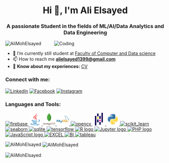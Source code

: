 <h1 align="center">Hi 👋, I'm Ali Elsayed</h1>
<h3 align="center">A passionate Student in the fields of ML/AI/Data Analytics and Data Engineering</h3>
<img align="right" alt="Coding" width="350" src="https://cdn.dribbble.com/users/730703/screenshots/6581243/avento.gif">

<p align="left"> <img src="https://komarev.com/ghpvc/?username=AliMohElsayed&label=Profile%20views&color=0e75b6&style=flat" alt="AliMohElsayed" /> </p>

- 🔭 I’m currently still student at [Faculty of Computer and Data science](https://www.facebook.com/FCDS.AlexU/)
- 📫 How to reach me **alielsayed1399@gmail.com**
- 📄 **Know about my experiences:** [CV](https://drive.google.com/file/d/1NV-lEwlJqmhOyImHbc-TovvA82rApCVg/view)

<h3 align="left">Connect with me:</h3>
<p align="left">
<a href="https://www.linkedin.com/in/ali-moh-sayed/" target="blank"><img align="center" src="https://raw.githubusercontent.com/rahuldkjain/github-profile-readme-generator/master/src/images/icons/Social/linked-in-alt.svg" alt="LinkedIn" height="30" width="40" /></a> <a href="https://www.facebook.com/AliMohamedElsayed11" target="blank"><img align="center" src="https://cdn.simpleicons.org/facebook/1877F2" alt="Facebook" height="30" width="40" /></a> <a href="https://www.instagram.com/alimohamedelsayed11/" target="blank"><img align="center" src="https://skillicons.dev/icons?i=instagram" alt="Instagram" height="30" width="40" /></a> 
</p>
</p>

<h3 align="left">Languages and Tools:</h3>
<p align="left"> <a href="https://firebase.google.com/" target="_blank" rel="noreferrer"> <img src="https://www.vectorlogo.zone/logos/firebase/firebase-icon.svg" alt="firebase" width="40" height="40"/> </a> <a href="https://www.java.com" target="_blank" rel="noreferrer"> <img src="https://raw.githubusercontent.com/devicons/devicon/master/icons/java/java-original.svg" alt="java" width="40" height="40"/> </a> <a href="https://www.mongodb.com/" target="_blank" rel="noreferrer"> <img src="https://raw.githubusercontent.com/devicons/devicon/master/icons/mongodb/mongodb-original-wordmark.svg" alt="mongodb" width="40" height="40"/> </a> <a href="https://www.mysql.com/" target="_blank" rel="noreferrer"> <img src="https://raw.githubusercontent.com/devicons/devicon/master/icons/mysql/mysql-original-wordmark.svg" alt="mysql" width="40" height="40"/> </a> <a href="https://opencv.org/" target="_blank" rel="noreferrer"> <img src="https://www.vectorlogo.zone/logos/opencv/opencv-icon.svg" alt="opencv" width="40" height="40"/> </a> <a href="https://pandas.pydata.org/" target="_blank" rel="noreferrer"> <img src="https://raw.githubusercontent.com/devicons/devicon/2ae2a900d2f041da66e950e4d48052658d850630/icons/pandas/pandas-original.svg" alt="pandas" width="40" height="40"/> </a> <a href="https://www.python.org" target="_blank" rel="noreferrer"> <img src="https://raw.githubusercontent.com/devicons/devicon/master/icons/python/python-original.svg" alt="python" width="40" height="40"/> </a> <a href="https://scikit-learn.org/" target="_blank" rel="noreferrer"> <img src="https://upload.wikimedia.org/wikipedia/commons/0/05/Scikit_learn_logo_small.svg" alt="scikit_learn" width="40" height="40"/> </a> <a href="https://seaborn.pydata.org/" target="_blank" rel="noreferrer"> <img src="https://seaborn.pydata.org/_images/logo-mark-lightbg.svg" alt="seaborn" width="40" height="40"/> </a> <a href="https://www.sqlite.org/" target="_blank" rel="noreferrer"> <img src="https://www.vectorlogo.zone/logos/sqlite/sqlite-icon.svg" alt="sqlite" width="40" height="40"/> </a> <a href="https://www.tensorflow.org" target="_blank" rel="noreferrer"> <img src="https://www.vectorlogo.zone/logos/tensorflow/tensorflow-icon.svg" alt="tensorflow" width="40" height="40"/> </a> <a href="https://www.r-project.org" target="_blank" rel="noreferrer"> <img src="https://skillicons.dev/icons?i=r" alt="R logo" width="40" height="40"/> </a> <a href="https://jupyter.org" target="_blank" rel="noreferrer"> <img src="https://cdn.jsdelivr.net/gh/devicons/devicon/icons/jupyter/jupyter-original.svg" alt="Jupyter logo" width="40" height="40"/> </a> <a href="https://www.php.net" target="_blank" rel="noreferrer"> <img src="https://skillicons.dev/icons?i=php" alt="PHP logo" width="40" height="40"/> </a> <a href="https://developer.mozilla.org/en-US/docs/Web/javascript" target="_blank" rel="noreferrer"> <img src="https://skillicons.dev/icons?i=js" alt="JavaScript logo" width="40" height="40"/> </a> <a href="https://www.microsoft.com/en-us/microsoft-365/excel" target="_blank" rel="noreferrer"> <img src="https://cdn3.iconfinder.com/data/icons/logos-brands-3/24/logo_brand_brands_logos_excel-512.png" alt="EXCEL" width="40" height="40"/> </a> <a href="https://www.microsoft.com/en-us/power-platform/products/power-bi" rel="noreferrer"> <img src="https://img.icons8.com/?size=100&id=3sGOUDo9nJ4k&format=png&color=000000" alt="BI" width="40" height="40"/> </a> <a href="https://www.tableau.com/"> <img src="https://img.icons8.com/?size=100&id=9Kvi1p1F0tUo&format=png&color=000000" alt="tableau" width="40" height="40"/> </a>
</p>

<p><img align="left" src="https://github-readme-stats.vercel.app/api/top-langs?username=AliMohElsayed&show_icons=true&locale=en&layout=compact" alt="AliMohElsayed" /></p> <p>&nbsp;<img align="center" src="https://github-readme-stats.vercel.app/api?username=AliMohElsayed&show_icons=true&locale=en" alt="AliMohElsayed" /></p>

<p><img align="center" src="https://github-readme-streak-stats.herokuapp.com/?user=AliMohElsayed&" alt="AliMohElsayed" /></p>
